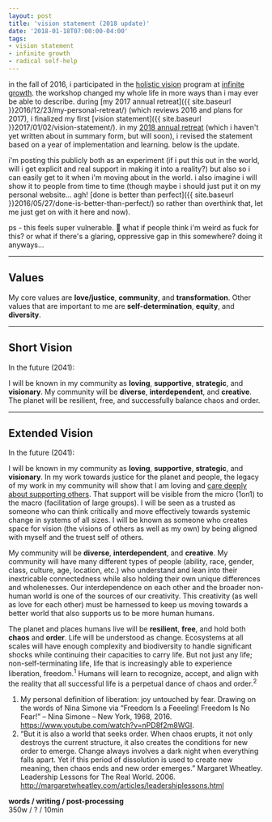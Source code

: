 ```yaml
---
layout: post
title: 'vision statement (2018 update)'
date: '2018-01-18T07:00:00-04:00'
tags:
- vision statement
- infinite growth
- radical self-help
--- 
```


in the fall of 2016, i participated in the [holistic vision](http://infinitegrowth.rocks/connect) program at [infinite growth](http://infinitegrowth.rocks/). the workshop changed my whole life in more ways than i may ever be able to describe. during [my 2017 annual retreat]({{ site.baseurl }}2016/12/23/my-personal-retreat/) (which reviews 2016 and plans for 2017), i finalized my first [vision statement]({{ site.baseurl }}2017/01/02/vision-statement/). in my [2018 annual retreat](https://medium.com/@lqb2/im-preparing-for-2018-yes-i-know-it-s-barely-november-8f0dc44516b3) (which i haven't yet written about in summary form, but will soon), i revised the statement based on a year of implementation and learning. below is the update. 

i'm posting this publicly both as an experiment (if i put this out in the world, will i get explicit and real support in making it into a reality?) but also so i can easily get to it when i'm moving about in the world. i also imagine i will show it to people from time to time (though maybe i should just put it on my personal website... agh! [done is better than perfect]({{ site.baseurl }}2016/05/27/done-is-better-than-perfect/) so rather than overthink that, let me just get on with it here and now).

ps - this feels super vulnerable. 😬 what if people think i'm weird as fuck for this? or what if there's a glaring, oppressive gap in this somewhere? doing it anyways...

---

## Values 
My core values are **love/justice**, **community**, and **transformation**. Other values that are important to me are **self-determination**, **equity**, and **diversity**.

---

## Short Vision
In the future (2041):

I will be known in my community as **loving**, **supportive**, **strategic**, and **visionary**. My community will be **diverse**, **interdependent**, and **creative**. The planet will be resilient, free, and successfully balance chaos and order. 

---

## Extended Vision

In the future (2041):

I will be known in my community as **loving**, **supportive**, **strategic**, and **visionary**. In my work towards justice for the planet and people, the legacy of my work in my community will show that I am loving and [care deeply about supporting others](https://www.enneagraminstitute.com/type-2). That support will be visible from the micro (1on1) to the macro (facilitation of large groups). I will be seen as a trusted as someone who can think critically and move effectively towards systemic change in systems of all sizes. I will be known as someone who creates space for vision (the visions of others as well as my own) by being aligned with myself and the truest self of others.

My community will be **diverse**, **interdependent**, and **creative**. My community will have many different types of people (ability, race, gender, class, culture, age, location, etc.) who understand and lean into their inextricable connectedness while also holding their own unique differences and wholenesses. Our interdependence on each other and the broader non-human world is one of the sources of our creativity. This creativity (as well as love for each other) must be harnessed to keep us moving towards a better world that also supports us to be more human humans.   

The planet and places humans live will be **resilient**, **free**, and hold both **chaos** and **order**. Life will be understood as change. Ecosystems at all scales will have enough complexity and biodiversity to handle significant shocks while continuing their capacities to carry life. But not just any life; non-self-terminating life, life that is increasingly able to experience liberation, freedom.<sup>1</sup> Humans will learn to recognize, accept, and align with the reality that all successful life is a perpetual dance of chaos and order.<sup>2</sup>

1. My personal definition of liberation: joy untouched by fear. Drawing on the words of Nina Simone via “Freedom Is a Feeeling! Freedom Is No Fear!” – Nina Simone – New York, 1968, 2016. https://www.youtube.com/watch?v=nPD8f2m8WGI.
2. “But it is also a world that seeks order. When chaos erupts, it not only destroys the current structure, it also creates the conditions for new order to emerge. Change always involves a dark night when everything falls apart. Yet if this period of dissolution is used to create new meaning, then chaos ends and new order emerges.” Margaret Wheatley. Leadership Lessons for The Real World. 2006. http://margaretwheatley.com/articles/leadershiplessons.html 


<!-- hyperlink bank -->


<!-- &#042; = asterisk -->
<!-- &#039; = single quote '-->

**words / writing / post-processing**  
350w / ? / 10min